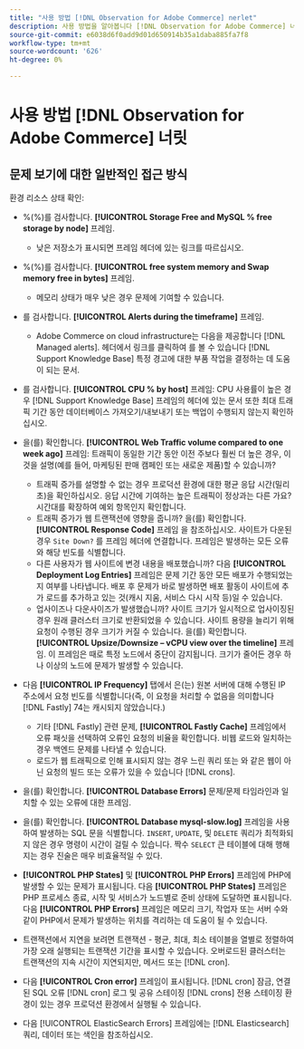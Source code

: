 ```yaml
---
title: "사용 방법 [!DNL Observation for Adobe Commerce] nerlet"
description: 사용 방법을 알아봅니다 [!DNL Observation for Adobe Commerce] 너들릿.
source-git-commit: e6038d6f0add9d01d650914b35a1daba885fa7f8
workflow-type: tm+mt
source-wordcount: '626'
ht-degree: 0%

---
```


# 사용 방법 [!DNL Observation for Adobe Commerce] 너릿

## 문제 보기에 대한 일반적인 접근 방식

환경 리소스 상태 확인:

* %(%)를 검사합니다. **[!UICONTROL Storage Free and MySQL % free storage by node]** 프레임.

   * 낮은 저장소가 표시되면 프레임 헤더에 있는 링크를 따르십시오.

* %(%)를 검사합니다. **[!UICONTROL free system memory and Swap memory free in bytes]** 프레임.

   * 메모리 상태가 매우 낮은 경우 문제에 기여할 수 있습니다.

* 를 검사합니다. **[!UICONTROL Alerts during the timeframe]** 프레임.

   * Adobe Commerce on cloud infrastructure는 다음을 제공합니다 [!DNL Managed alerts]. 헤더에서 링크를 클릭하여 를 볼 수 있습니다 [!DNL Support Knowledge Base] 특정 경고에 대한 부품 작업을 결정하는 데 도움이 되는 문서.

* 를 검사합니다. **[!UICONTROL CPU % by host]** 프레임: CPU 사용률이 높은 경우 [!DNL Support Knowledge Base] 프레임의 헤더에 있는 문서 또한 최대 트래픽 기간 동안 데이터베이스 가져오기/내보내기 또는 백업이 수행되지 않는지 확인하십시오.

* 을(를) 확인합니다. **[!UICONTROL Web Traffic volume compared to one week ago]** 프레임: 트래픽이 동일한 기간 동안 이전 주보다 훨씬 더 높은 경우, 이것을 설명(예를 들어, 마케팅된 판매 캠페인 또는 새로운 제품)할 수 있습니까?
   * 트래픽 증가를 설명할 수 없는 경우 프로덕션 환경에 대한 평균 응답 시간(밀리초)을 확인하십시오. 응답 시간에 기여하는 높은 트래픽이 정상과는 다른 가요? 시간대를 확장하여 예외 항목인지 확인합니다.
   * 트래픽 증가가 웹 트랜잭션에 영향을 줍니까? 을(를) 확인합니다. **[!UICONTROL Response Code]** 프레임 을 참조하십시오. 사이트가 다운된 경우 `Site Down?` 를 프레임 헤더에 연결합니다. 프레임은 발생하는 모든 오류와 해당 빈도를 식별합니다.
   * 다른 사용자가 웹 사이트에 변경 내용을 배포했습니까? 다음 **[!UICONTROL Deployment Log Entries]** 프레임은 문제 기간 동안 모든 배포가 수행되었는지 여부를 나타냅니다. 배포 후 문제가 바로 발생하면 배포 활동이 사이트에 추가 로드를 추가하고 있는 것(캐시 지움, 서비스 다시 시작 등)일 수 있습니다.
   * 업사이즈나 다운사이즈가 발생했습니까? 사이트 크기가 일시적으로 업사이징된 경우 원래 클러스터 크기로 반환되었을 수 있습니다. 사이트 용량을 늘리기 위해 요청이 수행된 경우 크기가 커질 수 있습니다. 을(를) 확인합니다. **[!UICONTROL Upsize/Downsize – vCPU view over the timeline]** 프레임. 이 프레임은 때로 특정 노드에서 중단이 감지됩니다. 크기가 줄어든 경우 하나 이상의 노드에 문제가 발생할 수 있습니다.

* 다음 **[!UICONTROL IP Frequency]** 탭에서 은(는) 원본 서버에 대해 수행된 IP 주소에서 요청 빈도를 식별합니다(즉, 이 요청을 처리할 수 없음을 의미합니다 [!DNL Fastly] 74는 캐시되지 않았습니다.)

   * 기타 [!DNL Fastly] 관련 문제, **[!UICONTROL Fastly Cache]** 프레임에서 오류 패싯을 선택하여 오류인 요청의 비율을 확인합니다. 비웹 로드와 일치하는 경우 백엔드 문제를 나타낼 수 있습니다.
   * 로드가 웹 트래픽으로 인해 표시되지 않는 경우 느린 쿼리 또는 와 같은 웹이 아닌 요청의 빌드 또는 오류가 있을 수 있습니다 [!DNL crons].

* 을(를) 확인합니다. **[!UICONTROL Database Errors]** 문제/문제 타임라인과 일치할 수 있는 오류에 대한 프레임.
* 을(를) 확인합니다. **[!UICONTROL Database mysql-slow.log]** 프레임을 사용하여 발생하는 SQL 문을 식별합니다. `INSERT`, `UPDATE`, 및 `DELETE` 쿼리가 최적화되지 않은 경우 명령이 시간이 걸릴 수 있습니다. 짝수 `SELECT` 큰 테이블에 대해 행해지는 경우 진술은 매우 비효율적일 수 있다.
* **[!UICONTROL PHP States]** 및 **[!UICONTROL PHP Errors]** 프레임에 PHP에 발생할 수 있는 문제가 표시됩니다. 다음 **[!UICONTROL PHP States]** 프레임은 PHP 프로세스 종료, 시작 및 서비스가 노드별로 준비 상태에 도달하면 표시됩니다. 다음 **[!UICONTROL PHP Errors]** 프레임은 메모리 크기, 작업자 또는 서버 수와 같이 PHP에서 문제가 발생하는 위치를 격리하는 데 도움이 될 수 있습니다.
* 트랜잭션에서 지연을 보려면 트랜잭션 - 평균, 최대, 최소 테이블을 열별로 정렬하여 가장 오래 실행되는 트랜잭션 기간을 표시할 수 있습니다. 오버로드된 클러스터는 트랜잭션의 지속 시간이 지연되지만, 메서드 또는 [!DNL cron].
* 다음 **[!UICONTROL Cron error]** 프레임이 표시됩니다. [!DNL cron] 잠금, 연결된 SQL 오류 [!DNL cron] 로그 및 공유 스테이징 [!DNL crons] 전용 스테이징 환경이 있는 경우 프로덕션 환경에서 실행될 수 있습니다.
* 다음 [!UICONTROL ElasticSearch Errors] 프레임에는 [!DNL Elasticsearch] 쿼리, 데이터 또는 색인을 참조하십시오.
